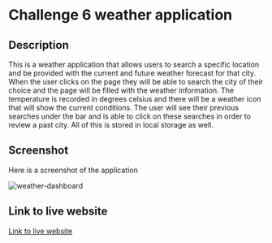 # Challenge 6 weather application

## Description

This is a weather application that allows users to search a specific location and be provided with the current and future weather forecast for that city. When the user clicks on the page they will be able to search the city of their choice and the page will be filled with the weather information. The temperature is recorded in degrees celsius and there will be a weather icon that will show the current conditions. The user will see their previous searches under the bar and is able to click on these searches in order to review a past city. All of this is stored in local storage as well. 

## Screenshot

Here is a screenshot of the application

![weather-dashboard](https://user-images.githubusercontent.com/110554091/195407316-45558f39-6cdd-4217-967e-4c891dd3f235.jpg)


## Link to live website

[Link to live website](https://kmcwilson.github.io/challenge-6-weather-application/)


